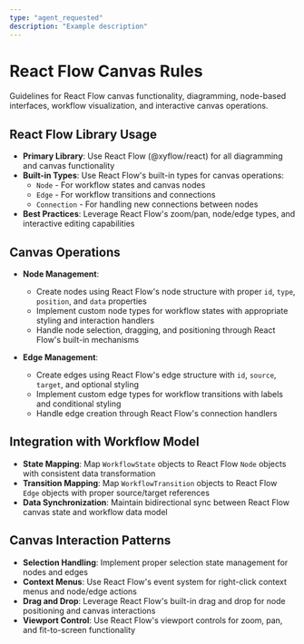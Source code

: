 ```yaml
---
type: "agent_requested"
description: "Example description"
---
```

# React Flow Canvas Rules

Guidelines for React Flow canvas functionality, diagramming, node-based interfaces, workflow visualization, and interactive canvas operations.

## React Flow Library Usage

- **Primary Library**: Use React Flow (@xyflow/react) for all diagramming and canvas functionality
- **Built-in Types**: Use React Flow's built-in types for canvas operations:
  - `Node` - For workflow states and canvas nodes
  - `Edge` - For workflow transitions and connections
  - `Connection` - For handling new connections between nodes
- **Best Practices**: Leverage React Flow's zoom/pan, node/edge types, and interactive editing capabilities

## Canvas Operations

- **Node Management**: 
  - Create nodes using React Flow's node structure with proper `id`, `type`, `position`, and `data` properties
  - Implement custom node types for workflow states with appropriate styling and interaction handlers
  - Handle node selection, dragging, and positioning through React Flow's built-in mechanisms

- **Edge Management**:
  - Create edges using React Flow's edge structure with `id`, `source`, `target`, and optional styling
  - Implement custom edge types for workflow transitions with labels and conditional styling
  - Handle edge creation through React Flow's connection handlers

## Integration with Workflow Model

- **State Mapping**: Map `WorkflowState` objects to React Flow `Node` objects with consistent data transformation
- **Transition Mapping**: Map `WorkflowTransition` objects to React Flow `Edge` objects with proper source/target references
- **Data Synchronization**: Maintain bidirectional sync between React Flow canvas state and workflow data model

## Canvas Interaction Patterns

- **Selection Handling**: Implement proper selection state management for nodes and edges
- **Context Menus**: Use React Flow's event system for right-click context menus and node/edge actions
- **Drag and Drop**: Leverage React Flow's built-in drag and drop for node positioning and canvas interactions
- **Viewport Control**: Use React Flow's viewport controls for zoom, pan, and fit-to-screen functionality
